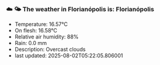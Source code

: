 ### ☁️ 🌤️  The weather in Florianópolis is: Florianópolis

- Temperature: 16.57°C
- On flesh: 16.58°C
- Relative air humidity: 88%
- Rain: 0.0 mm
- Description: Overcast clouds
- last updated: 2025-08-02T05:22:05.806001
